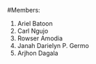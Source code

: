 #Members:
1. Ariel Batoon
2. Carl Ngujo 
3. Rowser Amodia
4. Janah  Darielyn P. Germo
5. Arjhon Dagala